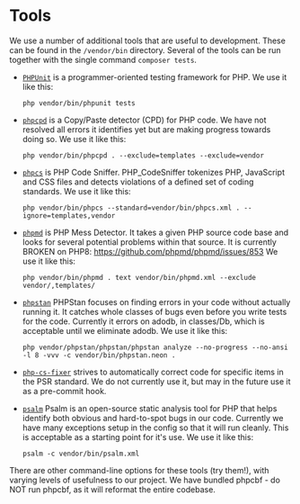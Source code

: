 # Tools

We use a number of additional tools that are useful to development. These can be
found in the `/vendor/bin` directory. Several of the tools can be run together
with the single command `composer tests`.

- [`PHPUnit`](https://phpunit.de/index.html) is a programmer-oriented testing
  framework for PHP. We use it like this:

  `php vendor/bin/phpunit tests`

- [`phpcpd`](https://github.com/sebastianbergmann/phpcpd) is a Copy/Paste
  detector (CPD) for PHP code. We have not resolved all errors it identifies yet
  but are making progress towards doing so. We use it like this:

  `php vendor/bin/phpcpd . --exclude=templates --exclude=vendor`

- [`phpcs`](https://github.com/squizlabs/PHP_CodeSniffer) is PHP Code Sniffer.
  PHP_CodeSniffer tokenizes PHP, JavaScript and CSS files and detects violations
  of a defined set of coding standards. We use it like this:

  `php vendor/bin/phpcs --standard=vendor/bin/phpcs.xml . --ignore=templates,vendor`

- [`phpmd`](https://phpmd.org/) is PHP Mess Detector. It takes a given PHP
  source code base and looks for several potential problems within that source.
  It is currently BROKEN on PHP8: https://github.com/phpmd/phpmd/issues/853
  We use it like this:

  `php vendor/bin/phpmd . text vendor/bin/phpmd.xml --exclude vendor/,templates/`

- [`phpstan`](https://github.com/phpstan/phpstan/) PHPStan focuses on finding
  errors in your code without actually running it. It catches whole classes of
  bugs even before you write tests for the code. Currently it errors on adodb,
  in classes/Db, which is acceptable until we eliminate adodb. We use it like this:

  `php vendor/phpstan/phpstan/phpstan analyze --no-progress --no-ansi -l 8 -vvv -c vendor/bin/phpstan.neon .`

- [`php-cs-fixer`](http://cs.sensiolabs.org/) strives to automatically correct
  code for specific items in the PSR standard. We do not currently use it, but
  may in the future use it as a pre-commit hook.

- [`psalm`](https://psalm.dev/) Psalm is an open-source static analysis tool 
  for PHP that helps identify both obvious and hard-to-spot bugs in our code.
  Currently we have many exceptions setup in the config so that it will run cleanly.
  This is acceptable as a starting point for it's use.
  We use it like this:

  `psalm -c vendor/bin/psalm.xml`

There are other command-line options for these tools (try them!), with varying
levels of usefulness to our project. We have bundled phpcbf - do NOT run phpcbf,
as it will reformat the entire codebase.

